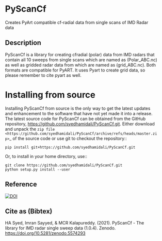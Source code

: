 # PyScanCf

Creates PyArt compatible cf-radial data from single scans of IMD Radar data

## Description

PyScanCf is a library for creating cfradial (polar) data from IMD radars that contain all 10 sweeps from single scans which are named as (Polar_ABC.nc) as well as gridded radar data from which are named as (grid_ABC.nc). Both formats are compatible for PyART. It uses Pyart to create grid data, so please remember to cite pyart as well.

Installing from source
======================

Installing PyScanCf from source is the only way to get the latest updates and
enhancement to the software that have not yet made it into a release.
The latest source code for PyScanCf can be obtained from the GitHub repository,
https://github.com/syedhamidali/PyScanCf.git. Either download and unpack the 
`zip file <https://github.com/syedhamidali/PyScanCf/archive/refs/heads/master.zip>`_ of 
the source code or use git to checkout the repository::

    pip install git+https://github.com/syedhamidali/PyScanCf.git

Or, to install in your home directory, use::

    git clone https://github.com/syedhamidali/PyScanCf.git
    python setup.py install --user

## Reference
[![DOI](https://zenodo.org/badge/417933645.svg)](https://zenodo.org/badge/latestdoi/417933645)

## Cite as (Bibtex)
HA Syed, Imran Sayyed, & MCR Kalapureddy. (2021). PyScanCf - The library for IMD radar single sweep data (1.0.4). Zenodo. https://doi.org/10.5281/zenodo.5574293
